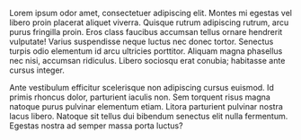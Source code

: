 Lorem ipsum odor amet, consectetuer adipiscing elit. Montes mi egestas vel libero proin placerat aliquet viverra. Quisque rutrum adipiscing rutrum, arcu purus fringilla proin. Eros class faucibus accumsan tellus ornare hendrerit vulputate! Varius suspendisse neque luctus nec donec tortor. Senectus turpis odio elementum id arcu ultricies porttitor. Aliquam magna phasellus nec nisi, accumsan ridiculus. Libero sociosqu erat conubia; habitasse ante cursus integer.



Ante vestibulum efficitur scelerisque non adipiscing cursus euismod. Id primis rhoncus dolor, parturient iaculis non. Sem torquent risus magna natoque purus pulvinar elementum etiam. Litora parturient pulvinar nostra lacus libero. Natoque sit tellus dui bibendum senectus elit nulla fermentum. Egestas nostra ad semper massa porta luctus?